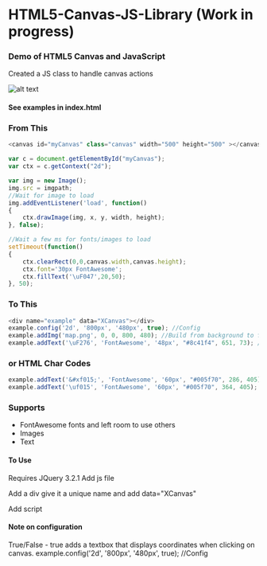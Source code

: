 # HTML5-Canvas-JS-Library (Work in progress)
### Demo of HTML5 Canvas and JavaScript

Created a JS class to handle canvas actions

![alt text](https://raw.githubusercontent.com/MrRedBeard/HTML5-Canvas-JS-Library/master/MapDemo.png)

#### See examples in index.html

### From This

```javascript
<canvas id="myCanvas" class="canvas" width="500" height="500" ></canvas>

var c = document.getElementById("myCanvas");
var ctx = c.getContext("2d");

var img = new Image();
img.src = imgpath;
//Wait for image to load
img.addEventListener('load', function() 
{
	ctx.drawImage(img, x, y, width, height);
}, false);

//Wait a few ms for fonts/images to load
setTimeout(function()
{
	ctx.clearRect(0,0,canvas.width,canvas.height);
	ctx.font='30px FontAwesome';
	ctx.fillText('\uF047',20,50);
}, 50);
```

### To This

```javascript
<div name="example" data="XCanvas"></div>
example.config('2d', '800px', '480px', true); //Config
example.addImg('map.png', 0, 0, 800, 480); //Build from background to front so background images first
example.addText('\uF276', 'FontAwesome', '48px', "#8c41f4", 651, 73); //Pin
```

### or HTML Char Codes
```javascript 
example.addText('&#xf015;', 'FontAwesome', '60px', "#005f70", 286, 405); //Home
example.addText('\uf015', 'FontAwesome', '60px', "#005f70", 364, 405); //Home
```

### Supports

* FontAwesome fonts and left room to use others
* Images
* Text

#### To Use

Requires JQuery 3.2.1
Add js file
<script src="canvas.js"></script>
Add a div give it a unique name and add data="XCanvas"
<div name="example" data="XCanvas"></div>
Add script
<script>
example.config('2d', '800px', '480px', true); //Config
example.addImg('map.png', 0, 0, 800, 480); //Build from background to front so background images first
example.addText('\uF276', 'FontAwesome', '48px', "#8c41f4", 651, 73); //Pin
</script>

#### Note on configuration 
True/False - true adds a textbox that displays coordinates when clicking on canvas.
example.config('2d', '800px', '480px', true); //Config
